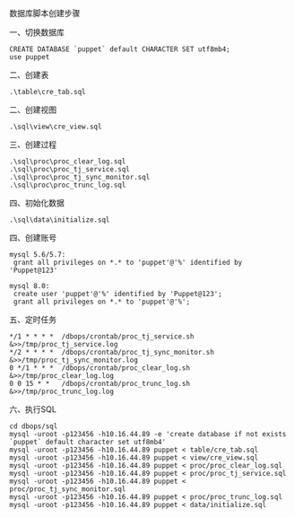 数据库脚本创建步骤


一、切换数据库

    CREATE DATABASE `puppet` default CHARACTER SET utf8mb4;
    use puppet
    
二、创建表

    .\table\cre_tab.sql
                           
二、创建视图
                       
    .\sql\view\cre_view.sql
                    
三、创建过程
                        
    .\sql\proc\proc_clear_log.sql
    .\sql\proc\proc_tj_service.sql
    .\sql\proc\proc_tj_sync_monitor.sql
    .\sql\proc\proc_trunc_log.sql
                         
四、初始化数据
                        
    .\sql\data\initialize.sql

四、创建账号

    mysql 5.6/5.7:                    
     grant all privileges on *.* to 'puppet'@'%' identified by 'Puppet@123'    
     
    mysql 8.0:
     create user 'puppet'@'%' identified by 'Puppet@123';
     grant all privileges on *.* to 'puppet'@'%';
   

五、定时任务
                        
    */1 * * * *  /dbops/crontab/proc_tj_service.sh &>>/tmp/proc_tj_service.log 
    */2 * * * *  /dbops/crontab/proc_tj_sync_monitor.sh &>>/tmp/proc_tj_sync_monitor.log
    0 */1 * * *  /dbops/crontab/proc_clear_log.sh &>>/tmp/proc_clear_log.log
    0 0 15 * *   /dbops/crontab/proc_trunc_log.sh &>>/tmp/proc_trunc_log.log
 
六、执行SQL

    cd dbops/sql
    mysql -uroot -p123456 -h10.16.44.89 -e 'create database if not exists `puppet` default character set utf8mb4'
    mysql -uroot -p123456 -h10.16.44.89 puppet < table/cre_tab.sql
    mysql -uroot -p123456 -h10.16.44.89 puppet < view/cre_view.sql
    mysql -uroot -p123456 -h10.16.44.89 puppet < proc/proc_clear_log.sql
    mysql -uroot -p123456 -h10.16.44.89 puppet < proc/proc_tj_service.sql
    mysql -uroot -p123456 -h10.16.44.89 puppet < proc/proc_tj_sync_monitor.sql
    mysql -uroot -p123456 -h10.16.44.89 puppet < proc/proc_trunc_log.sql
    mysql -uroot -p123456 -h10.16.44.89 puppet < data/initialize.sql
   